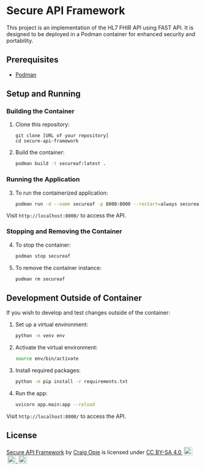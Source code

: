 # Secure API Framework

This project is an implementation of the HL7 FHIR API using FAST API. It is designed to be deployed in a Podman container for enhanced security and portability.

## Prerequisites

- [Podman](https://podman.io/)

## Setup and Running

### Building the Container

1. Clone this repository:
   ```
   git clone [URL of your repository]
   cd secure-api-framework
   ```

2. Build the container:
   ```bash
   podman build -t secureaf:latest .
   ```

### Running the Application

3. To run the containerized application:
   ```bash
   podman run -d --name secureaf -p 8000:8000 --restart=always secureaf:latest
   ```

Visit `http://localhost:8000/` to access the API.

### Stopping and Removing the Container

4. To stop the container:
   ```bash
   podman stop secureaf
   ```

5. To remove the container instance:
   ```bash
   podman rm secureaf
   ```

## Development Outside of Container

If you wish to develop and test changes outside of the container:

1. Set up a virtual environment:
   ```bash
   python -m venv env
   ```

2. Activate the virtual environment:
   ```bash
   source env/bin/activate
   ```

3. Install required packages:
   ```bash
   python -m pip install -r requirements.txt
   ```

4. Run the app:
   ```bash
   uvicorn app.main:app --reload
   ```

Visit `http://localhost:8000/` to access the API.

## License

[Secure API Framework](https://github.com/CraigOpie/secure-api-framework) by [Craig Opie](https://craigopie.github.io/) is licensed under [CC BY-SA 4.0 <img src="https://mirrors.creativecommons.org/presskit/icons/cc.svg?ref=chooser-v1" style="height:22px;margin-left:3px;vertical-align:text-bottom;"> <img src="https://mirrors.creativecommons.org/presskit/icons/by.svg?ref=chooser-v1" style="height:22px;margin-left:3px;vertical-align:text-bottom;"> <img src="https://mirrors.creativecommons.org/presskit/icons/sa.svg?ref=chooser-v1" style="height:22px;margin-left:3px;vertical-align:text-bottom;">](http://creativecommons.org/licenses/by-sa/4.0/?ref=chooser-v1)
